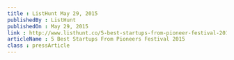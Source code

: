 ```yaml
---
title : ListHunt May 29, 2015
publishedBy : ListHunt
publishedOn : May 29, 2015
link : http://www.listhunt.co/5-best-startups-from-pioneer-festival-2015/
articleName : 5 Best Startups From Pioneers Festival 2015
class : pressArticle
---
```

